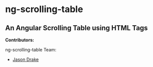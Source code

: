 # ng-scrolling-table
## An Angular Scrolling Table using HTML Tags

__Contributors:__

ng-scrolling-table Team:
* [Jason Drake](https://github.com/jadrake75)

